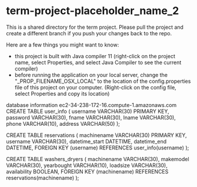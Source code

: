 # term-project-placeholder_name_2
This is a shared directory for the term project. Please pull the project and create a different branch if you push your changes back to the repo. 

Here are a few things you might want to know: 
- this project is built with Java compiler 11 (right-click on the project name, select Properties, and select Java Compiler to see the current compiler)
- before running the application on your local server, change the "_PROP_FILENAME_OSX_LOCAL" to the location of the config.properties file of this project on your computer. (Right-click on the config file, select Properties and copy its location)  


database information
ec2-34-238-172-16.compute-1.amazonaws.com
CREATE TABLE user_info (
  username VARCHAR(30) PRIMARY KEY,
  password VARCHAR(30),
  fname VARCHAR(30),
  lname VARCHAR(30),
  phone VARCHAR(10),
  address VARCHAR(50)
);

CREATE TABLE reservations (
  machinename VARCHAR(30) PRIMARY KEY,
  username VARCHAR(30),
  datetime_start DATETIME,
  datetime_end DATETIME,
  FOREIGN KEY (username) REFERENCES user_info(username)
);

CREATE TABLE washers_dryers (
  machinename VARCHAR(30),
  makemodel VARCHAR(30),
  yearbought VARCHAR(10),
  loadsize VARCHAR(30),
  availability BOOLEAN,
  FOREIGN KEY (machinename) REFERENCES reservations(machinename)
);
